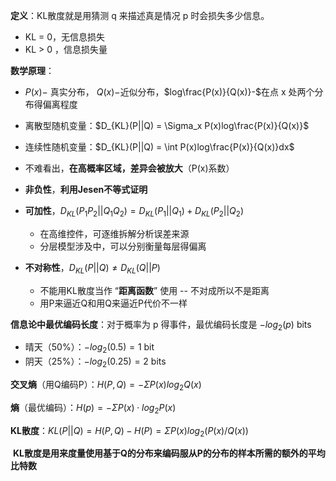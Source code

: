 
**定义**：KL散度就是用猜测 q 来描述真是情况 p 时会损失多少信息。

- KL = 0，无信息损失
- KL > 0 ，信息损失量


**数学原理**：

- $P(x) -$ 真实分布， $Q(x)-$近似分布，$log\frac{P(x)}{Q(x)}-$在点 x 处两个分布得偏离程度
- 离散型随机变量：$D_{KL}(P||Q) = \Sigma_x P(x)log\frac{P(x)}{Q(x)}$
- 连续性随机变量：$D_{KL}(P||Q) = \int P(x)log\frac{P(x)}{Q(x)}dx$
- 不难看出，**在高概率区域，差异会被放大**（P(x)系数）

- **非负性**，**利用Jesen不等式证明**
- **可加性**，$D_{KL}(P_1P_2||Q_1Q_2) = D_{KL}(P_1||Q_1) + D_{KL}(P_2||Q_2)$ 
	- 在高维控件，可逐维拆解分析误差来源
	- 分层模型涉及中，可以分别衡量每层得偏离
- **不对称性**，$D_{KL}(P||Q) \neq D_{KL}(Q||P)$
	- 不能用KL散度当作 “**距离函数**” 使用 -- 不对成所以不是距离
	- 用P来逼近Q和用Q来逼近P代价不一样

**信息论中最优编码长度**：对于概率为 p 得事件，最优编码长度是 $-log_2(p)$ bits

- 晴天（50%）：$-log_2(0.5) = 1$ bit
- 阴天（25%）：$-log_2(0.25) = 2$ bits

**交叉熵**（用Q编码P）：$H(P,Q) = -\Sigma P(x)log_2Q(x)$

**熵**（最优编码）：$H(p) = -\Sigma P(x) \cdot log_2P(x)$

**KL散度**：$KL(P||Q) = H(P,Q) - H(P) = \Sigma P(x)log_2(P(x)/Q(x))$

 **KL散度是用来度量使用基于Q的分布来编码服从P的分布的样本所需的额外的平均比特数**
